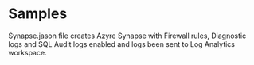 # Samples
Synapse.jason file creates Azyre Synapse with Firewall rules, Diagnostic logs and SQL Audit logs enabled and logs been sent to Log Analytics workspace. 
